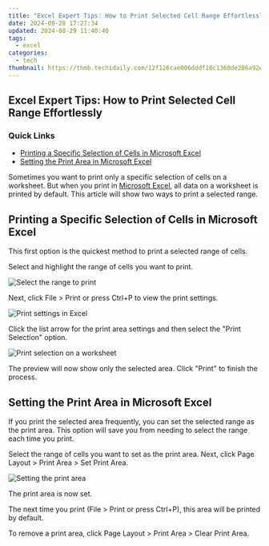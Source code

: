 ```yaml
---
title: "Excel Expert Tips: How to Print Selected Cell Range Effortlessly"
date: 2024-08-28 17:27:34
updated: 2024-08-29 11:40:40
tags:
  - excel
categories:
  - tech
thumbnail: https://thmb.techidaily.com/12f126cae006dddf10c1360de286a92e906c5d739c81b28f20530205245977db.jpg
---
```


## Excel Expert Tips: How to Print Selected Cell Range Effortlessly

### Quick Links

* [Printing a Specific Selection of Cells in Microsoft Excel](https://facebook-video-share.techidaily.com/updated-in-2024-best-budget-cameras-for-creating-quality-vlogs/)
* [Setting the Print Area in Microsoft Excel](https://technical-tips.techidaily.com/step-by-step-tutorial-on-writing-windows-10-image-to-usb-for-instant-installation/)

 Sometimes you want to print only a specific selection of cells on a worksheet. But when you print in [Microsoft Excel](https://fox-helps.techidaily.com/new-2024-approved-safety-features-evaluated-in-syma-x8c/), all data on a worksheet is printed by default. This article will show two ways to print a selected range.

##  Printing a Specific Selection of Cells in Microsoft Excel

 This first option is the quickest method to print a selected range of cells.

 Select and highlight the range of cells you want to print.

![Select the range to print](https://static1.howtogeekimages.com/wordpress/wp-content/uploads/2019/12/selected-range.png) 

 Next, click File > Print or press Ctrl+P to view the print settings.

![Print settings in Excel](https://static1.howtogeekimages.com/wordpress/wp-content/uploads/2019/12/print-settings.png) 

 Click the list arrow for the print area settings and then select the "Print Selection" option.

![Print selection on a worksheet](https://static1.howtogeekimages.com/wordpress/wp-content/uploads/2019/12/print-selection.png) 

 The preview will now show only the selected area. Click "Print" to finish the process.

##  Setting the Print Area in Microsoft Excel

 If you print the selected area frequently, you can set the selected range as the print area. This option will save you from needing to select the range each time you print.

 Select the range of cells you want to set as the print area. Next, click Page Layout > Print Area > Set Print Area.

![Setting the print area](https://static1.howtogeekimages.com/wordpress/wp-content/uploads/2019/12/set-print-area-1.png) 

 The print area is now set.

 The next time you print (File > Print or press Ctrl+P), this area will be printed by default.

 To remove a print area, click Page Layout > Print Area > Clear Print Area.

<ins class="adsbygoogle"
     style="display:block"
     data-ad-format="autorelaxed"
     data-ad-client="ca-pub-7571918770474297"
     data-ad-slot="1223367746"></ins>



<ins class="adsbygoogle"
     style="display:block"
     data-ad-client="ca-pub-7571918770474297"
     data-ad-slot="8358498916"
     data-ad-format="auto"
     data-full-width-responsive="true"></ins>
